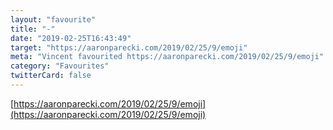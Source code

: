 ```yaml
---
layout: "favourite"
title: "-"
date: "2019-02-25T16:43:49"
target: "https://aaronparecki.com/2019/02/25/9/emoji"
meta: "Vincent favourited https://aaronparecki.com/2019/02/25/9/emoji"
category: "Favourites"
twitterCard: false
---
```

[https://aaronparecki.com/2019/02/25/9/emoji](https://aaronparecki.com/2019/02/25/9/emoji)
